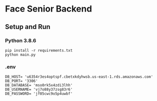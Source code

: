 # Face Senior Backend

## Setup and Run
### Python 3.8.6
```
pip install -r requirements.txt 
python main.py
```
### .env
```
DB_HOST= 'u6354r3es4optspf.cbetxkdyhwsb.us-east-1.rds.amazonaws.com'
DB_PORT= '3306' 
DB_DATABASE= 'mso0rk5x4zdi3lhh'
DB_USERNAME= 'vj7o88y37zsg83r6'
DB_PASSWORD= 'jf05cwc9o5p4uwbf'
```